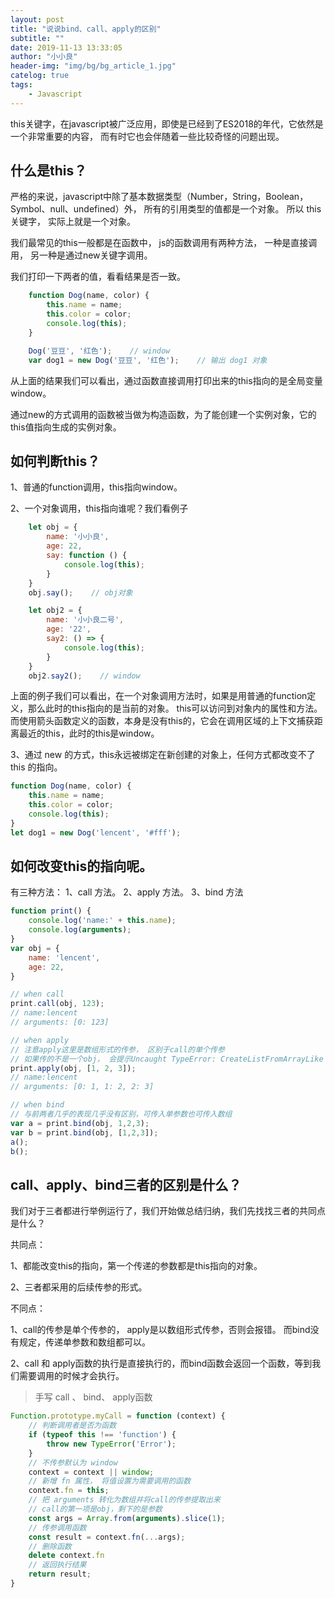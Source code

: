 ```yaml
---
layout: post
title: "说说bind、call、apply的区别"
subtitle: ""
date: 2019-11-13 13:33:05
author: "小小良"
header-img: "img/bg/bg_article_1.jpg"
catelog: true
tags:
    - Javascript
---
```


this关键字，在javascript被广泛应用，即使是已经到了ES2018的年代，它依然是一个非常重要的内容，
而有时它也会伴随着一些比较奇怪的问题出现。

## 什么是this？
严格的来说，javascript中除了基本数据类型（Number，String，Boolean，Symbol、null、undefined）外，
所有的引用类型的值都是一个对象。 所以 this 关键字， 实际上就是一个对象。

我们最常见的this一般都是在函数中， js的函数调用有两种方法， 一种是直接调用， 另一种是通过new关键字调用。

我们打印一下两者的值，看看结果是否一致。

```javascript
    function Dog(name, color) {
        this.name = name;
        this.color = color;
        console.log(this);
    }

    Dog('豆豆', '红色');    // window
    var dog1 = new Dog('豆豆', '红色');    // 输出 dog1 对象
```

从上面的结果我们可以看出，通过函数直接调用打印出来的this指向的是全局变量window。

通过new的方式调用的函数被当做为构造函数，为了能创建一个实例对象，它的this值指向生成的实例对象。


## 如何判断this？

1、普通的function调用，this指向window。

2、一个对象调用，this指向谁呢？我们看例子
```javascript
    let obj = {
        name: '小小良',
        age: 22,
        say: function () {
            console.log(this);
        }
    }
    obj.say();    // obj对象

    let obj2 = {
        name: '小小良二号',
        age: '22',
        say2: () => {
            console.log(this);
        }
    }
    obj2.say2();    // window
```

上面的例子我们可以看出，在一个对象调用方法时，如果是用普通的function定义，那么此时的this指向的是当前的对象。 this可以访问到对象内的属性和方法。 而使用箭头函数定义的函数，本身是没有this的，它会在调用区域的上下文捕获距离最近的this，此时的this是window。

3、通过 new 的方式，this永远被绑定在新创建的对象上，任何方式都改变不了 this 的指向。
```javascript
function Dog(name, color) {
    this.name = name;
    this.color = color;
    console.log(this);
}
let dog1 = new Dog('lencent', '#fff');
```


## 如何改变this的指向呢。

有三种方法： 1、call 方法。  2、apply 方法。   3、bind 方法

```javascript
function print() {
    console.log('name:' + this.name);
    console.log(arguments);
}
var obj = {
    name: 'lencent',
    age: 22,
}

// when call
print.call(obj, 123);
// name:lencent
// arguments: [0: 123]

// when apply
// 注意apply这里是数组形式的传参， 区别于call的单个传参
// 如果传的不是一个obj， 会提示Uncaught TypeError: CreateListFromArrayLike called on non-object at <anonymo...
print.apply(obj, [1, 2, 3]);
// name:lencent
// arguments: [0: 1, 1: 2, 2: 3]   

// when bind
// 与前两者几乎的表现几乎没有区别，可传入单参数也可传入数组
var a = print.bind(obj, 1,2,3);
var b = print.bind(obj, [1,2,3]);
a();
b();
```

## call、apply、bind三者的区别是什么？

我们对于三者都进行举例运行了，我们开始做总结归纳，我们先找找三者的共同点是什么？

共同点：

1、都能改变this的指向，第一个传递的参数都是this指向的对象。

2、三者都采用的后续传参的形式。

不同点：

1、call的传参是单个传参的， apply是以数组形式传参，否则会报错。
而bind没有规定，传递单参数和数组都可以。

2、call 和 apply函数的执行是直接执行的，而bind函数会返回一个函数，等到我们需要调用的时候才会执行。


> 手写 call 、 bind、 apply函数

```javascript
Function.prototype.myCall = function (context) {
    // 判断调用者是否为函数
    if (typeof this !== 'function') {
        throw new TypeError('Error');
    }
    // 不传参默认为 window
    context = context || window;
    // 新增 fn 属性， 将值设置为需要调用的函数
    context.fn = this;
    // 把 arguments 转化为数组并将call的传参提取出来
    // call的第一项是obj，剩下的是参数
    const args = Array.from(arguments).slice(1);
    // 传参调用函数
    const result = context.fn(...args);
    // 删除函数
    delete context.fn
    // 返回执行结果
    return result;
}
```